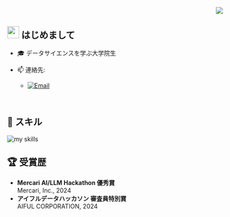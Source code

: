 <div align="right">
  <img src="https://komarev.com/ghpvc/?username=miyata-daisuke" />
</div>

<!-- プロフィール概要 -->
## <img src="https://media.giphy.com/media/hvRJCLFzcasrR4ia7z/giphy.gif" width="28"> はじめまして

- 🎓 データサイエンスを学ぶ大学院生


- 📫 連絡先: 
  - <a href="mailto:miyata.aistart@gmail.com"><img alt="Email" src="https://img.shields.io/badge/Gmail-EA4335?style=for-the-badge&logo=gmail&logoColor=white"></a>

<br>

<!-- 技術スタック -->
## 🌱 スキル
<!-- データサイエンス/AI関連の技術スタックを強調 -->
<img alt="my skills" src="https://skillicons.dev/icons?theme=dark&perline=8&i=python,tensorflow,pytorch,docker,git,vscode,mysql,gcp,linux,bash,html,css,js" />
<br>

<!-- 受賞歴 -->
## 🏆 受賞歴
- **Mercari AI/LLM Hackathon 優秀賞**  
  Mercari, Inc., 2024
- **アイフルデータハッカソン 審査員特別賞**  
  AIFUL CORPORATION, 2024

